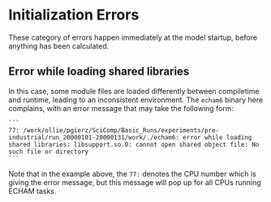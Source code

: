 # Initialization Errors

These category of errors happen immediately at the model startup, before anything has been calculated.

## Error while loading shared libraries 

In this case, some module files are loaded differently between compiletime and
runtime, leading to an inconsistent environment. The `echam6` binary here
complains, with an error message that may take the following form:

````{error}
```
77: /work/ollie/pgierz/SciComp/Basic_Runs/experiments/pre-industrial/run_20000101-20000131/work/./echam6: error while loading shared libraries: libsupport.so.0: cannot open shared object file: No such file or directory
```
````

Note that in the example above, the `77:` denotes the CPU number which is
giving the error message, but this message will pop up for all CPUs running
ECHAM tasks.

